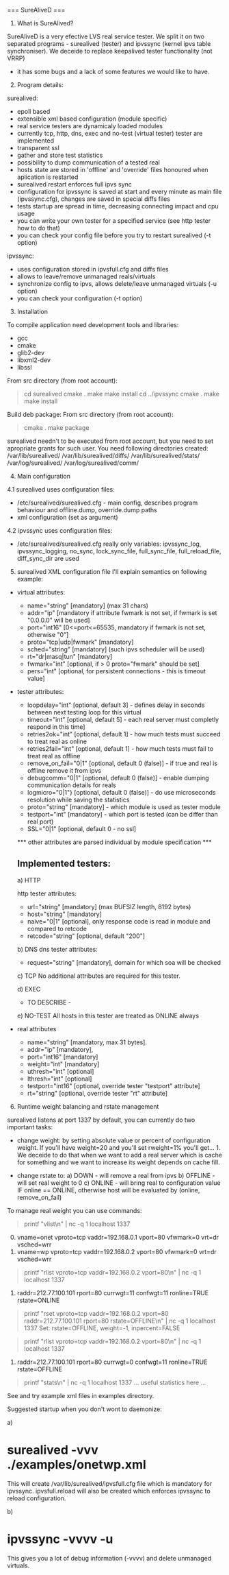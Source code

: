 === SureAliveD ===

1. What is SureAlived?

SureAliveD is a very efective LVS real service tester. We split
it on two separated programs - surealived (tester) and ipvssync
(kernel ipvs table synchroniser). 
We deceide to replace keepalived tester functionality (not VRRP)
- it has some bugs and a lack of some features we would like to have.

2. Program details:

surealived:
* epoll based
* extensible xml based configuration (module specific)
* real service testers are dynamicaly loaded modules
* currently tcp, http, dns, exec and no-test (virtual tester)
  tester are implemented
* transparent ssl
* gather and store test statistics
* possibility to dump communication of a tested real 
* hosts state are stored in 'offline' and 'override' files honoured
  when aplication is restarted
* surealived restart enforces full ipvs sync
* configuration for ipvssync is saved at start and every minute as
  main file (ipvssync.cfg), changes are saved in special diffs files
* tests startup are spread in time, decreasing connecting impact
  and cpu usage
* you can write your own tester for a specified service (see http
  tester how to do that)
* you can check your config file before you try to restart surealived
  (-t option)
 
ipvssync:
* uses configuration stored in ipvsfull.cfg and diffs files
* allows to leave/remove unmanaged reals/virtuals
* synchronize config to ipvs, allows delete/leave unmanaged virtuals
  (-u option)
* you can check your configuration (-t option)

3. Installation

To compile application need development tools and libraries:
* gcc
* cmake
* glib2-dev
* libxml2-dev
* libssl

From src directory (from root account):
> cd surealived
> cmake .
> make
> make install
> cd ../ipvssync
> cmake .
> make 
> make install

Build deb package:
From src directory (from root account):
> cmake .
> make package

surealived needn't to be executed from root account, but you
need to set apropriate grants for such user. 
You need following directories created:
/var/lib/surealived/
/var/lib/surealived/diffs/
/var/lib/surealived/stats/
/var/log/surealived/
/var/log/surealived/comm/

4. Main configuration

4.1 surealived uses configuration files:
  - /etc/surealived/surealived.cfg - main config, describes program
    behaviour and offline.dump, override.dump paths
  - xml configuration (set as argument)

4.2 ipvssync uses configuration files:
  - /etc/surealived/surealived.cfg 
    really only variables: ipvssync_log, ipvssync_logging, no_sync,
    lock_sync_file, full_sync_file, full_reload_file, diff_sync_dir are used

5. surealived XML configuration file
I'll explain semantics on following example:

<surealived>

<virtual name="onet" addr="192.168.0.1" port="80" proto="tcp" sched="wrr" rt="dr">
  <tester loopdelay="1" timeout="2" retries2fail="1" retries2ok="1"
          proto="http" testport="80" url="/" host="www.onet.pl" />
  <real name="sg" addr="213.180.146.27" port="80" weight="10"/>
</virtual>

</surealived>

* virtual attributes:
  * name="string" [mandatory] (max 31 chars)
  * addr="ip" [mandatory if attribute fwmark is not set, if fwmark is set	
               "0.0.0.0" will be used]
  * port="int16" [0<=port<=65535, mandatory if fwmark is not set, otherwise "0"]
  * proto="tcp|udp|fwmark" [mandatory]
  * sched="string" [mandatory] (such ipvs scheduler will be used)
  * rt="dr|masq|tun" [mandatory]
  * fwmark="int" [optional, if > 0 proto="fwmark" should be set]
  * pers="int" [optional, for persistent connections - this is timeout value]

* tester attributes:
  * loopdelay="int" [optional, default 3] - defines delay in seconds between
		     next testing loop for this virtual
  * timeout="int" [optional, default 5] - each real server must completly
		  respond in this time]
  * retries2ok="int" [optional, default 1] - how much tests must succeed to 
		     treat real as online
  * retries2fail="int" [optional, default 1] - how much tests must fail to
		       treat real as offline
  * remove_on_fail="0|1" [optional, default 0 (false)] - if true and real
			 is offline remove it from ipvs
  * debugcomm="0|1" [optional, default 0 (false)] - enable dumping communication
		    details for reals
  * logmicro="0|1"} [optional, default 0 (false)] - do use microseconds resolution
				while saving the statistics
  * proto="string" [mandatory] - which module is used as tester module
  * testport="int" [mandatory] - which port is tested (can be differ than
		   real port)
  * SSL="0|1" [optional, default 0 - no ssl]

  *** other attributes are parsed individual by module specification ***

  Implemented testers:
  --------------------
  a) HTTP

  http tester attributes:
  * url="string" [mandatory] (max BUFSIZ length, 8192 bytes)
  * host="string" [mandatory]
  * naive="0|1" [optional], only response code is read in module and compared 
		to retcode
  * retcode="string" [optional, default "200"]

  b) DNS
  dns tester attributes:
  * request="string" [mandatory], domain for which soa will be checked

  c) TCP
  No additional attributes are required for this tester.

  d) EXEC
  - TO DESCRIBE -

  e) NO-TEST
  All hosts in this tester are treated as ONLINE always

* real attributes
  * name="string" [mandatory, max 31 bytes].
  * addr="ip" [mandatory], 
  * port="int16" [mandatory]
  * weight="int" [mandatory]
  * uthresh="int" [optional]
  * lthresh="int" [optional]
  * testport="int16" [optional, override tester "testport" attribute]
  * rt="string" [optional, override tester "rt" attribute]

6. Runtime weight balancing and rstate management

surealived listens at port 1337 by default, you can currently do two
important tasks:

- change weight: by setting absolute value or percent of configuration weight.
  If you'll have weight=20 and you'll set rweight=1% you'll get... 1. We deceide
  to do that when we want to add a real server which is cache for something 
  and we want to increase its weight depends on cache fill. 

- change rstate to:
  a) DOWN - will remove a real from ipvs
  b) OFFLINE - will set real weight to 0
  c) ONLINE - will bring real to configuration value IF online == ONLINE,
     otherwise host will be evaluated by (online, remove_on_fail)

To manage real weight you can use commands:

> printf "vlist\n" | nc -q 1 localhost 1337
0. vname=onet vproto=tcp vaddr=192.168.0.1 vport=80 vfwmark=0 vrt=dr vsched=wrr
1. vname=wp vproto=tcp vaddr=192.168.0.2 vport=80 vfwmark=0 vrt=dr vsched=wrr

> printf "rlist vproto=tcp vaddr=192.168.0.2 vport=80\n" | nc -q 1 localhost 1337
1. raddr=212.77.100.101 rport=80 currwgt=11 confwgt=11 ronline=TRUE rstate=ONLINE

> printf "rset vproto=tcp vaddr=192.168.0.2 vport=80 raddr=212.77.100.101 rport=80 rstate=OFFLINE\n" | nc -q 1 localhost 1337
Set: rstate=OFFLINE, weight=-1, inpercent=FALSE

> printf "rlist vproto=tcp vaddr=192.168.0.2 vport=80\n" | nc -q 1 localhost 1337
1. raddr=212.77.100.101 rport=80 currwgt=0 confwgt=11 ronline=TRUE rstate=OFFLINE

> printf "stats\n" | nc -q 1 localhost 1337
... useful statistics here ... 

See and try example xml files in examples directory.

Suggested startup when you don't wont to daemonize:

a) 
# surealived -vvv ./examples/onetwp.xml

This will create /var/lib/surealived/ipvsfull.cfg file which is mandatory
for ipvssync. ipvsfull.reload will also be created which enforces ipvssync
to reload configuration.

b) 
# ipvssync -vvvv -u  

This gives you a lot of debug information (-vvvv) and delete unmanaged virtuals.
